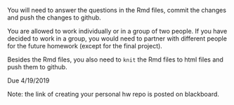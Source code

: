 You will need to answer the questions in the Rmd files, commit the changes and push the changes to github.

You are allowed to work individually or in a group of two people. If you have decided to work in a group, you would need to partner with different people for the future homework (except for the final project).

Besides the Rmd files, you also need to `knit` the Rmd files to html files and push them to github.

Due 4/19/2019

Note: the link of creating your personal hw repo is posted on blackboard.
